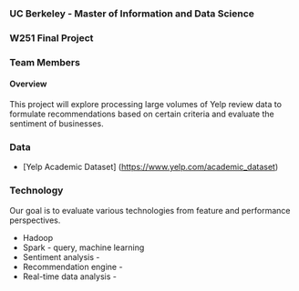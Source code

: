### UC Berkeley - Master of Information and Data Science
### W251 Final Project

### Team Members

#### Overview
This project will explore processing large volumes of Yelp review data to formulate recommendations based on certain criteria and evaluate the sentiment of businesses.  

### Data
* [Yelp Academic Dataset] (https://www.yelp.com/academic_dataset)

### Technology
Our goal is to evaluate various technologies from feature and performance perspectives.
* Hadoop
* Spark - query, machine learning
* Sentiment analysis -
* Recommendation engine -
* Real-time data analysis -



